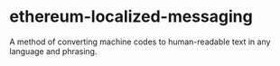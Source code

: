 # ethereum-localized-messaging
A method of converting machine codes to human-readable text in any language and phrasing.
